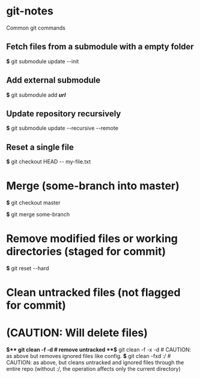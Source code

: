 # git-notes
Common git commands

## Fetch files from a submodule with a empty folder
**$** git submodule update --init

## Add external submodule
**$** git submodule add _**url**_

## Update repository recursively
**$** git submodule update --recursive --remote

## Reset a single file
**$** git checkout HEAD -- my-file.txt

# Merge (some-branch into master)
**$** git checkout master

**$** git merge some-branch

# Remove modified files or working directories (staged for commit)
**$** git reset --hard

# Clean untracked files (not flagged for commit)
# (CAUTION: Will delete files)
**$** git clean -f -d # remove untracked
**$** git clean -f -x -d # CAUTION: as above but removes ignored files like config.
**$** git clean -fxd :/ # CAUTION: as above, but cleans untracked and ignored files through the entire repo (without :/, the operation affects only the current directory)

